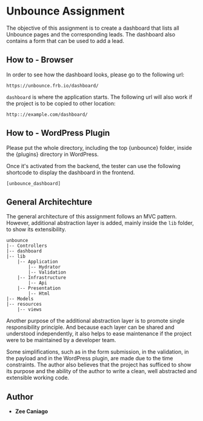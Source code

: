 # Unbounce Assignment

The objective of this assignment is to create a dashboard that lists all Unbounce pages and the corresponding leads. The dashboard also contains a form that can be used to add a lead.

## How to - Browser

In order to see how the dashboard looks, please go to the following url: 

```
https://unbounce.frb.io/dashboard/
```

`dashboard` is where the application starts. The following url will also work if the project is to be copied to other location:

```
http:://example.com/dashboard/
```

## How to - WordPress Plugin

Please put the whole directory, including the top {unbounce} folder, inside the {plugins} directory in WordPress. 

Once it's activated from the backend, the tester can use the following shortcode to display the dashboard in the frontend.  

```
[unbounce_dashboard]
```

## General Architechture 

The general architecture of this assignment follows an MVC pattern. However, additional abstraction layer is added, mainly inside the `lib` folder, to show its extensibility. 

```
unbounce
|-- Controllers
|-- dashboard
|-- lib
    |-- Application
        |-- Hydrator
        |-- Validation
    |-- Infrastructure
        |-- Api
    |-- Presentation
        |-- Html
|-- Models
|-- resources
    |-- views
```
Another purpose of the additional abstraction layer is to promote single responsibility principle. And because each layer can be shared and understood independently, it also helps to ease maintenance if the project were to be maintained by a developer team.

Some simplifications, such as in the form submission, in the validation, in the payload and in the WordPress plugin, are made due to the time constraints. The author also believes that the project has sufficed to show its purpose and the ability of the author to write a clean, well abstracted and extensible working code. 

## Author

* **Zee Caniago** 
